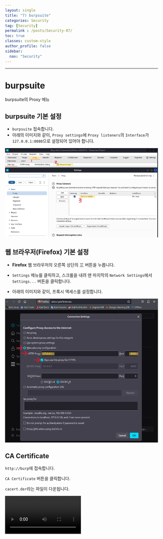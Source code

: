 ```yaml
---
layout: single
title: "7) burpsuite"
categories: Security
tag: [Security]
permalink : /posts/Security-07/
toc: true
classes: custom-style
author_profile: false
sidebar:
  nav: "Security"
---
```


<hr>

# burpsuite

burpsuite의 Proxy 메뉴



## burpsuite 기본 설정

- `burpsuite` 접속합니다.
- 아래의 이미지와 같이, `Proxy settings`에 `Proxy listeners`의 `Interface`가 `127.0.0.1:8080`으로 설정되어 있어야 합니다.

<p id="img_center">
  <img 
        src="../../assets/images/Security/7-01.PNG"
        alt="image"
        title="image"
  >
</p>

## 웹 브라우저(Firefox) 기본 설정

- **Firefox** 웹 브라우저의 오른쪽 상단의 三 버튼을 누릅니다.

- `Settings` 메뉴를 클릭하고, 스크롤을 내려 맨 마지막의 `Network Settings`에서 `Settings...` 버튼을 클릭합니다.

- 아래의 이미지와 같이, 프록시 액세스를 설정합니다.

<p id="img_center">
  <img 
        src="../../assets/images/Security/7-02.PNG"
        alt="image"
        title="image"
  >
</p>

## CA Certificate 

`http://burp`에 접속합니다.

`CA Certificate` 버튼을 클릭합니다. 

`cacert.der`라는 파일이 다운됩니다.

<p id="img_center">
<video controls width="250">
  <source
    src="../../assets/images/Security/7-04.mp4"
    type="video/mp4"
  />
</video>
</p>